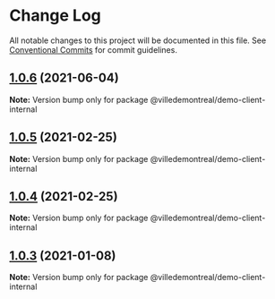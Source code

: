 # Change Log

All notable changes to this project will be documented in this file.
See [Conventional Commits](https://conventionalcommits.org) for commit guidelines.

## [1.0.6](https://github.com/VilledeMontreal/authentication-nodejs-lib/compare/v1.0.5...v1.0.6) (2021-06-04)

**Note:** Version bump only for package @villedemontreal/demo-client-internal





## [1.0.5](https://github.com/VilledeMontreal/authentication-nodejs-lib/compare/v1.0.4...v1.0.5) (2021-02-25)

**Note:** Version bump only for package @villedemontreal/demo-client-internal





## [1.0.4](https://github.com/VilledeMontreal/authentication-nodejs-lib/compare/v1.0.3...v1.0.4) (2021-02-25)

**Note:** Version bump only for package @villedemontreal/demo-client-internal





## [1.0.3](https://github.com/VilledeMontreal/authentication-nodejs-lib/compare/v1.0.2...v1.0.3) (2021-01-08)

**Note:** Version bump only for package @villedemontreal/demo-client-internal
